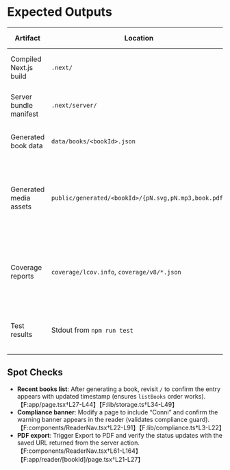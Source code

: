 # Expected Outputs

| Artifact | Location | Produced By | Verification |
| --- | --- | --- | --- |
| Compiled Next.js build | `.next/` | `npm run build` | `npm run start` serves UI on port 3000; check logs and visit home/reader flows.【F:package.json†L6-L17】 |
| Server bundle manifest | `.next/server/` | `npm run build` | Inspect `server/app/create/page.js` to confirm route compilation (optional). |
| Generated book data | `data/books/<bookId>.json` | `/api/book` via create flow or reader save | Open JSON to confirm metadata/pages persisted.【F:lib/storage.ts†L9-L49】 |
| Generated media assets | `public/generated/<bookId>/{pN.svg,pN.mp3,book.pdf}` | `/api/image`, `/api/tts`, `/api/export` | Access `/generated/<bookId>/p1.svg` in browser; PDF link returned after export.【F:lib/ai/image.ts†L40-L46】【F:lib/ai/tts.ts†L23-L40】【F:app/api/export/route.ts†L8-L14】 |
| Coverage reports | `coverage/lcov.info`, `coverage/v8/*.json` | `npm run coverage` | Review console summary; ensure script exits 0 only when coverage thresholds met.【F:scripts/run-coverage.mjs†L1-L46】【F:scripts/report-coverage.mjs†L155-L214】 |
| Test results | Stdout from `npm run test` | `npm run test` | Vitest summary should report passing suites for storage, outline, page text, image, and TTS modules.【F:tests/*.test.ts†L1-L115】 |

## Spot Checks
- **Recent books list**: After generating a book, revisit `/` to confirm the entry appears with updated timestamp (ensures `listBooks` order works).【F:app/page.tsx†L27-L44】【F:lib/storage.ts†L34-L49】
- **Compliance banner**: Modify a page to include “Conni” and confirm the warning banner appears in the reader (validates compliance guard).【F:components/ReaderNav.tsx†L22-L91】【F:lib/compliance.ts†L3-L22】
- **PDF export**: Trigger Export to PDF and verify the status updates with the saved URL returned from the server action.【F:components/ReaderNav.tsx†L61-L164】【F:app/reader/[bookId]/page.tsx†L21-L27】
